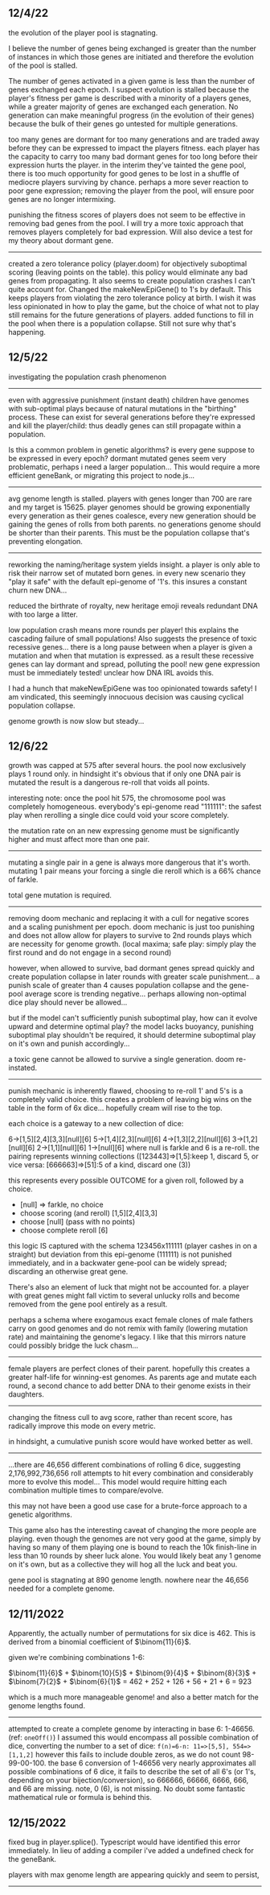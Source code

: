 ## 12/4/22   
the evolution of the player pool is stagnating. 

I believe the number of genes being exchanged is greater than the number of instances in which those genes are initiated and therefore the evolution of the pool is stalled. 

The number of genes activated in a given game is less than the number of genes exchanged each epoch. I suspect evolution is stalled because the player's fitness per game is described with a minority of a players genes, while a greater majority of genes are exchanged each generation. No generation can make meaningful progress (in the evolution of their genes) because the bulk of their genes go untested for multiple generations. 

too many genes are dormant for too many generations and are traded away before they can be expressed to impact the players fitness. each player has the capacity to carry too many bad dormant genes for too long before their expression hurts the player. in the interim they've tainted the gene pool, there is too much opportunity for good genes to be lost in a shuffle of mediocre players surviving by chance. perhaps a more sever reaction to poor gene expression; removing the player from the pool, will ensure poor genes are no longer intermixing.

punishing the fitness scores of players does not seem to be effective in removing bad genes from the pool. I will try a more toxic approach that removes players completely for bad expression. Will also device a test for my theory about dormant gene. 

***

created a zero tolerance policy (player.doom) for objectively suboptimal scoring (leaving points on the table). 
this policy would eliminate any bad genes from propagating. It also seems to create population crashes I can't quite account for. 
Changed the makeNewEpiGene() to 1's by default. This keeps players from violating the zero tolerance policy at birth. I wish it was less opinionated in how to play the game, but the choice of what not to play still remains for the future generations of players. 
added functions to fill in the pool when there is a population collapse. Still not sure why that's happening. 


## 12/5/22   
investigating the population crash phenomenon 

***

even with aggressive punishment (instant death) children have genomes with sub-optimal plays because of natural mutations in the "birthing" process. These can exist for several generations before they're expressed and kill the player/child: thus deadly genes can still propagate within a population. 

Is this a common problem in genetic algorithms? is every gene suppose to be expressed in every epoch? dormant mutated genes seem very problematic, perhaps i need a larger population... This would require a more efficient geneBank, or migrating this project to node.js...

***

avg genome length is stalled. players with genes longer than 700 are rare and my target is 15625. player genomes should be growing exponentially every generation as their genes coalesce, every new generation should be gaining the genes of rolls from both parents. no generations genome should be shorter than their parents. This must be the population collapse that's preventing elongation. 

***

reworking the naming/heritage system yields insight. a player is only able to risk their narrow set of mutated born genes. in every new scenario they "play it safe" with the default epi-genome of '1's. this insures a constant churn new DNA... 

reduced the birthrate of royalty, new heritage emoji reveals redundant DNA with too large a litter. 

low population crash means more rounds per player! this explains the cascading failure of small populations! Also suggests the presence of toxic recessive genes... there is a long pause between when a player is given a mutation and when that mutation is expressed. as a result these recessive genes can lay dormant and spread, polluting the pool! new gene expression must be immediately tested! unclear how DNA IRL avoids this. 

I had a hunch that makeNewEpiGene was too opinionated towards safety! I am vindicated, this seemingly innocuous decision was causing cyclical population collapse. 

genome growth is now slow but steady...


## 12/6/22   
growth was capped at 575 after several hours. the pool now exclusively plays 1 round only. in hindsight it's obvious that if only one DNA pair is mutated the result is a dangerous re-roll that voids all points. 

interesting note: once the pool hit 575, the chromosome pool was completely homogeneous. everybody's epi-genome read "111111": the safest play when rerolling a single dice could void your score completely.  

the mutation rate on an new expressing genome must be significantly higher and must affect more than one pair. 

***

mutating a single pair in a gene is always more dangerous that it's worth. mutating 1 pair means your forcing a single die reroll which is a 66% chance of farkle. 

total gene mutation is required. 

***

removing doom mechanic and replacing it with a cull for negative scores and a scaling punishment per epoch. doom mechanic is just too punishing and does not allow allow for players to survive to 2nd rounds plays which are necessity for genome growth. (local maxima; safe play: simply play the first round and do not engage in a second round)

however, when allowed to survive, bad dormant genes spread quickly and create population collapse in later rounds with greater scale punishment... a punish scale of greater than 4 causes population collapse and the gene-pool average score is trending negative... perhaps allowing non-optimal dice play should never be allowed... 

but if the model can't sufficiently punish suboptimal play, how can it evolve upward and determine optimal play? the model lacks buoyancy, punishing suboptimal play shouldn't be required, it should determine suboptimal play on it's own and punish accordingly...

a toxic gene cannot be allowed to survive a single generation. doom re-instated. 

***

punish mechanic is inherently flawed, choosing to re-roll 1' and 5's is a completely valid choice. this creates a problem of leaving big wins on the table in the form of 6x dice... hopefully cream will rise to the top. 

each choice is a gateway to a new collection of dice: 

6->[1,5][2,4][3,3][null][6]
5->[1,4][2,3][null][6]
4->[1,3][2,2][null][6]
3->[1,2][null][6]
2->[1,1][null][6]
1->[null][6]
where null is farkle and 6 is a re-roll. 
the pairing represents winning collections ([123443]=>[1,5]:keep 1, discard 5, or vice versa: [666663]=>[51]:5 of a kind, discard one (3))

this represents every possible OUTCOME for a given roll, followed by a choice.
* [null] => farkle, no choice
* choose scoring (and reroll) [1,5][2,4][3,3]
* choose [null] (pass with no points)
* choose complete reroll [6]

this logic IS  captured with the schema 123456x111111 (player cashes in on a straight) but deviation from this epi-genome (111111) is not punished immediately, and in a backwater gene-pool can be widely spread; discarding an otherwise great gene. 

There's also an element of luck that might not be accounted for. a player with great genes might fall victim to several unlucky rolls and become removed from the gene pool entirely as a result.

perhaps a schema where exogamous exact female clones of male fathers carry on good genomes and do not remix with family (lowering mutation rate) and maintaining the genome's legacy. I like that this mirrors nature could possibly bridge the luck chasm...

***

female players are perfect clones of their parent. hopefully this creates a greater half-life for winning-est genomes. As parents age and mutate each round, a second chance to add better DNA to their genome exists in their daughters.

***

changing the fitness cull to avg score, rather than recent score, has radically improve this mode on every metric. 

in hindsight, a cumulative punish score would have worked better as well. 

***

...there are 46,656 different combinations of rolling 6 dice, suggesting 2,176,992,736,656 roll attempts to hit every combination and considerably more to evolve this model...  This model would require hitting each combination multiple times to compare/evolve. 

this may not have been a good use case for a brute-force approach to a genetic algorithms.

This game also has the interesting caveat of changing the more people are playing. even though the genomes are not very good at the game, simply by having so many of them playing one is bound to reach the 10k finish-line in less than 10 rounds by sheer luck alone. You would likely beat any 1 genome on it's own, but as a collective they will hog all the luck and beat you. 

gene pool is stagnating at 890 genome length. nowhere near the 46,656 needed for a complete genome. 


## 12/11/2022   
Apparently, the actually number of permutations for six dice is 462. This is derived from a binomial coefficient of $\binom{11}{6}$. 

given we're combining combinations 1-6: 

$\binom{11}{6}$ + $\binom{10}{5}$ + $\binom{9}{4}$ + $\binom{8}{3}$ + $\binom{7}{2}$ + $\binom{6}{1}$
= 462 + 252 + 126 + 56 + 21 + 6
= 923

which is a much more manageable genome! and also a better match for the genome lengths found. 

***

attempted to create a complete genome by interacting in base 6: 1-46656. (ref: `oneOff()`)
I assumed this would encompass all possible combination of dice, converting the number to a set of dice: 
`f(n)=6-n: 11=>[5,5], 554=>[1,1,2]` 
however this fails to include double zeros, as we do not count 98-99-00-100. the base 6 conversion of 1-46656 very nearly approximates all possible combinations of 6 dice, it fails to describe the set of all 6's (or 1's, depending on your bijection/conversion), so 666666, 66666, 6666, 666, and 66 are missing. note, 0 (6), is not missing. No doubt some fantastic mathematical rule or formula is behind this.

## 12/15/2022   
fixed bug in player.splice(). Typescript would have identified this error immediately. In lieu of adding a compiler i've added a undefined check for the geneBank. 

players with max genome length are appearing quickly and seem to persist, 

***
